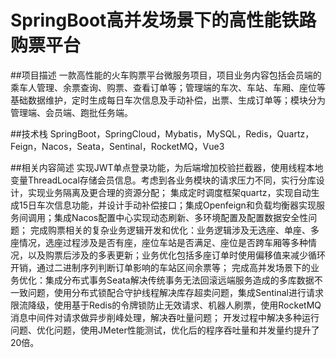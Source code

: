 # SpringBoot高并发场景下的高性能铁路购票平台

##项目描述
一款高性能的火车购票平台微服务项目，项目业务内容包括会员端的乘车人管理、余票查询、购票、查看订单等；管理端的车次、车站、车厢、座位等基础数据维护，定时生成每日车次信息及手动补偿，出票、生成订单等；模块分为管理端、会员端、跑批任务端。

##技术栈
SpringBoot，SpringCloud，Mybatis，MySQL，Redis，Quartz，Feign，Nacos，Seata，Sentinal，RocketMQ，Vue3

##相关内容简述
实现JWT单点登录功能，为后端增加校验拦截器，使用线程本地变量ThreadLocal存储会员信息。考虑到各业务模块的请求压力不同，实行分库设计，实现业务隔离及更合理的资源分配；
集成定时调度框架quartz，实现自动生成15日车次信息功能，并设计手动补偿接口；集成Openfeign和负载均衡器实现服务间调用；集成Nacos配置中心实现动态刷新、多环境配置及配置数据安全性问题；
完成购票相关的复杂业务逻辑开发和优化：业务逻辑涉及无选座、单座、多座情况，选座过程涉及是否有座，座位车站是否满足、座位是否跨车厢等多种情况，以及购票后涉及的多表更新；业务优化包括多座订单时使用偏移值来减少循环开销，通过二进制序列判断订单影响的车站区间余票等；
完成高并发场景下的业务优化：集成分布式事务Seata解决传统事务无法回滚远端服务造成的多库数据不一致问题，使用分布式锁配合守护线程解决库存超卖问题，集成Sentinal进行请求限流降级，使用基于Redis的令牌锁防止无效请求、机器人刷票，使用RocketMQ消息中间件对请求做异步削峰处理，解决吞吐量问题；
开发过程中解决多种运行问题、优化问题，使用JMeter性能测试，优化后的程序吞吐量和并发量约提升了20倍。
